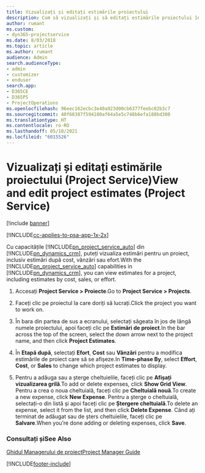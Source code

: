 ```yaml
---
title: Vizualizați și editați estimările proiectului
description: Cum să vizualizați și să editați estimările proiectului în Project Service
author: rumant
ms.custom:
- dyn365-projectservice
ms.date: 8/03/2018
ms.topic: article
ms.author: rumant
audience: Admin
search.audienceType:
- admin
- customizer
- enduser
search.app:
- D365CE
- D365PS
- ProjectOperations
ms.openlocfilehash: 96eec162ecbc3e40a923d00cb6377feebc02b3c7
ms.sourcegitcommit: 40f68387f594180af64a5e5c748b6efa188bd300
ms.translationtype: HT
ms.contentlocale: ro-RO
ms.lasthandoff: 05/10/2021
ms.locfileid: "6015526"
---
```

# <a name="view-and-edit-project-estimates-project-service"></a><span data-ttu-id="bf5fb-103">Vizualizați și editați estimările proiectului (Project Service)</span><span class="sxs-lookup"><span data-stu-id="bf5fb-103">View and edit project estimates (Project Service)</span></span>

[!include [banner](../includes/psa-now-project-operations.md)]

[!INCLUDE[cc-applies-to-psa-app-1x-2x](../includes/cc-applies-to-psa-app-1x-2x.md)]

<span data-ttu-id="bf5fb-104">Cu capacitățile [!INCLUDE[pn_project_service_auto](../includes/pn-project-service-auto.md)] din [!INCLUDE[pn_dynamics_crm](../includes/pn-dynamics-crm.md)], puteți vizualiza estimări pentru un proiect, inclusiv estimări după cost, vânzări sau efort.</span><span class="sxs-lookup"><span data-stu-id="bf5fb-104">With the [!INCLUDE[pn_project_service_auto](../includes/pn-project-service-auto.md)] capabilities in [!INCLUDE[pn_dynamics_crm](../includes/pn-dynamics-crm.md)], you can view estimates for a project, including estimates by cost, sales, or effort.</span></span>  
  
1.  <span data-ttu-id="bf5fb-105">Accesați **Project Service > Proiecte**.</span><span class="sxs-lookup"><span data-stu-id="bf5fb-105">Go to **Project Service > Projects**.</span></span>  
  
2.  <span data-ttu-id="bf5fb-106">Faceți clic pe proiectul la care doriți să lucrați.</span><span class="sxs-lookup"><span data-stu-id="bf5fb-106">Click the project you want to work on.</span></span>  
  
3.  <span data-ttu-id="bf5fb-107">În bara din partea de sus a ecranului, selectați săgeata în jos de lângă numele proiectului, apoi faceți clic pe **Estimări de proiect**.</span><span class="sxs-lookup"><span data-stu-id="bf5fb-107">In the bar across the top of the screen, select the down arrow next to the project name, and then click **Project Estimates**.</span></span>  
  
4.  <span data-ttu-id="bf5fb-108">În **Etapă după**, selectați **Efort**, **Cost** sau **Vânzări** pentru a modifica estimările de proiect care să se afișeze.</span><span class="sxs-lookup"><span data-stu-id="bf5fb-108">In **Time-phase By**, select **Effort**, **Cost**, or **Sales** to change which project estimates to display.</span></span>  
  
5.  <span data-ttu-id="bf5fb-109">Pentru a adăuga sau a șterge cheltuielile, faceți clic pe **Afișați vizualizarea grilă**.</span><span class="sxs-lookup"><span data-stu-id="bf5fb-109">To add or delete expenses, click **Show Grid View**.</span></span> <span data-ttu-id="bf5fb-110">Pentru a crea o noua cheltuială, faceți clic pe **Cheltuială nouă**.</span><span class="sxs-lookup"><span data-stu-id="bf5fb-110">To create a new expense, click **New Expense**.</span></span> <span data-ttu-id="bf5fb-111">Pentru a șterge o cheltuială, selectați-o din listă și apoi faceți clic pe **Ștergere cheltuială**.</span><span class="sxs-lookup"><span data-stu-id="bf5fb-111">To delete an expense, select it from the list, and then click **Delete Expense**.</span></span> <span data-ttu-id="bf5fb-112">Când ați terminat de adăugat sau de șters cheltuielile, faceți clic pe **Salvare**.</span><span class="sxs-lookup"><span data-stu-id="bf5fb-112">When you’re done adding or deleting expenses, click **Save**.</span></span>  
  
### <a name="see-also"></a><span data-ttu-id="bf5fb-113">Consultați și</span><span class="sxs-lookup"><span data-stu-id="bf5fb-113">See Also</span></span>  
 [<span data-ttu-id="bf5fb-114">Ghidul Managerului de proiect</span><span class="sxs-lookup"><span data-stu-id="bf5fb-114">Project Manager Guide</span></span>](../psa/project-manager-guide.md)


[!INCLUDE[footer-include](../includes/footer-banner.md)]